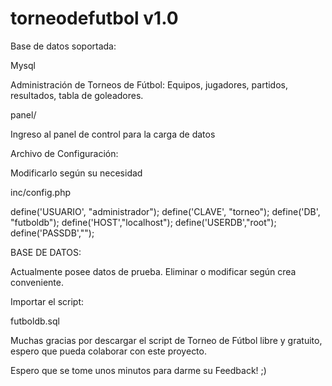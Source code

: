 torneodefutbol v1.0
===================

Base de datos soportada:

Mysql

Administración de Torneos de Fútbol: Equipos, jugadores, partidos, resultados, tabla de goleadores.

panel/

Ingreso al panel de control para la carga de datos

Archivo de Configuración:

Modificarlo según su necesidad

inc/config.php

define('USUARIO', "administrador");
define('CLAVE', "torneo");
define('DB', "futboldb");
define('HOST',"localhost");
define('USERDB',"root");
define('PASSDB',"");

BASE DE DATOS:

Actualmente posee datos de prueba. Eliminar o modificar según crea conveniente.

Importar el script:

futboldb.sql

Muchas gracias por descargar el script de Torneo de Fútbol libre y gratuito, espero que pueda colaborar con este proyecto.

Espero que se tome unos minutos para darme su Feedback! ;)






